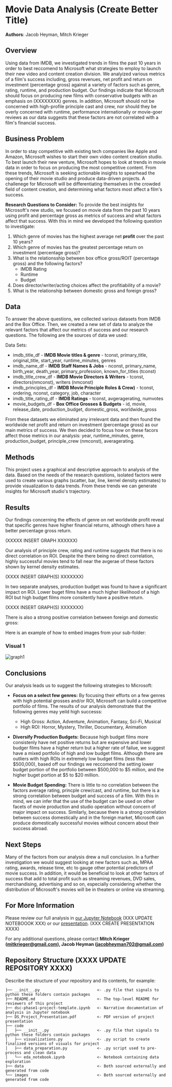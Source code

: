 # Movie Data Analysis (Create Better Title)

**Authors**: Jacob Heyman, Mitch Krieger

## Overview

Using data from IMDB, we investigated trends in films the past 10 years in order to best reccomend to Microsoft what strategies to employ to launch their new video and content creation division. We analyized various metrics of a film's success including, gross revenues, net profit and return on investment (percentage gross) against a variety of factors such as genre, rating, runtime, and production budget. Our findings indicate that Microsoft should focus on producing new films with conservative budgets with an emphasis on (XXXXXXXX) genres. In addition, Microsoft should not be concerned with high-profile principle cast and crew, nor should they be overly concerned with runtime, performance internationally or movie-goer reviews as our data suggests that these factors are not correlated with a film's financial success. 

## Business Problem

In order to stay competitive with existing tech companies like Apple and Amazon, Microsoft wishes to start their own video content creation studio. To best launch their new venture, Microsoft hopes to look at trends in movie data in order to focus on producing the most competitive content. From these trends, Microsoft is seeking actionable insights to spearhead the opening of their movie studio and produce data-driven projects. A challenege for Microsoft will be differentiating themselves in the crowded field of content creation, and determining what factors most affect a film's success.

**Research Questions to Consider:**
To provide the best insights for Microsoft's new studio, we focused on movie data from the past 10 years using profit and percentage gross as metrics of success and what factors affect that success. With this in mind we developed the following question to investigate:

1. Which genre of movies has the highest average net **profit** over the past 10 years?
2. Which genre of movies has the greatest percentage return on investment (percentage gross)?
3. What is the relationsship between box office gross/ROIT (percentage gross) and the following factors?
   - IMDB Rating
   - Runtime
   - Budget
4. Does director/writer/acting choices affect the profitiability of a movie? 
5. What is the relationship between domestic gross and foreign gross?

## Data

To answer the above questions, we collected various datasets from IMDB and the Box Office. Then, we created a new set of data to analyze the relevant factors that affect our metrics of success and our research questions. The following are the sources of data we used:

Data Sets:
* imdb_title_df - **IMDB Movie titles & genre** - tconst, primary_title, original_title, start_year, runtime_minutes, genres
* imdb_name_df - **IMDB Staff Names & Jobs** - nconst, primary_name, birth_year, death_year, primary_profession, known_for_titles (tconst)
* imdb_title_crew_df - **IMDB Movie Directors & Writers** - tconst, directors(nmconst), writers (nmconst)
* imdb_principles_df - **IMDB Movie Principle Roles & Crew)** - tconst, ordering, nconst, category, job, character
* imdb_title_rating_df - **IMDB Ratings** - tconst, avgeragerating, numvotes
* movie_budgets_df - **Box Office Grosses & Budgets** - id, movie, release_date, production_budget, domestic_gross, worldwide_gross

From these datasets we eliminated any irrelevant data and then found the worldwide net profit and return on investment (percentage gross) as our main metrics of success. We then decided to focus how on these facors affect those metrics in our analysis: year, runtime_minutes, genre, production_budget, principle_crew (nmconst), averagerating.

## Methods

This project uses a graphical and descriptive approach to analysis of the data. Based on the needs of the research questions, isolated factors were used to create various graphs (scatter, bar, line, kernel density estimates) to provide visualization to data trends. From these trends we can generate insights for Microsoft studio's trajectory.

## Results

Our findings concerning the effects of genre on net worldwide profit reveal that specific genres have higher financial returns, although others have a better percentage gross return.

(XXXXX INSERT GRAPH XXXXXX)

Our analysis of principle crew, rating and runtime suggests that there is no direct correlation on ROI. Despite the there being no direct correlation, highly successful movies tend to fall near the avgerae of these factors shown by kernel density estimates.

(XXXX INSERT GRAPH(S) XXXXXXX)

In two separate analyses, production budget was found to have a significant impact on ROI. Lower buget films have a much higher likelihood of a high ROI but high budget films more consitently have a positive return.

(XXXX INSERT GRAPH(S) XXXXXXX)

There is also a strong positive correlation between foreign and domestic gross:

Here is an example of how to embed images from your sub-folder:

### Visual 1
![graph1](./images/viz1.png)

## Conclusions

Our analysis leads us to suggest the following strategies to Microsoft:

- **Focus on a select few genres:** By focusing their efforts on a few genres with high potential grosses and/or ROI, Microsoft can build a competitive portfolio of films. The results of our analysis demonstrate that the following genres may yeild high successs: 

    - High Gross: Action, Adventure, Animation, Fantasy, Sci-Fi, Musical
    - High ROI: Horror, Mystery, Thriller, Documentary, Animation

- **Diversify Production Budgets:** Because high budget films more consistenly have net positive returns but are expensive and lower budger films have a higher return but a higher rate of failue, we suggest have a mixed portfolio of high and low budget films. Although there are outliers with high ROIs in extremely low budget films (less than $500,000), based off our findings we reccomend the setting lower budget portion of the portfolio between $500,000 to $5 million, and the higher buget portion at $5 to $20 million.
  
- **Movie Budget Spending:** There is little to no correlation between the factors average rating, princple crew/cast, and runtime, but there is a strong correlation between budget and success of a film. With this in mind, we can infer that the use of the budget can be used on other facets of movie production and studio operation without concern of major impact on success. Similarly, because there is a strong correlation between success domestically and in the foreign market, Microsoft can produce domestically successful movies without concern about their success abroad. 

## Next Steps

Many of the factors from our analysis drew a null conclusion. In a further investigation we would suggest looking at new factors such as, MPAA rating, awards, release time, etc to gauge other potential predictors of movie success. In addition, it would be beneficial to look at other factors of success that add to total profit such as streaming revenues, DVD sales, merchandising, advertising and so on, especially considering whether the distribution of Microsoft's movies will be in theaters or online via streaming. 

## For More Information

Please review our full analysis in [our Jupyter Notebook](./dsc-phase1-project-template.ipynb) (XXX UPDATE NOTEBOOOK XXX) or our [presentation](./DS_Project_Presentation.pdf). (XXX CREATE PRESENTATION XXXX)

For any additional questions, please contact **Mitch Krieger (mitkrieger@gmail.com), Jacob Heyman (jacobheyman702@gmail.com)**

## Repository Structure (XXXX UPDATE REPOSITORY XXXX)

Describe the structure of your repository and its contents, for example:

```
├── __init__.py                         <- .py file that signals to python these folders contain packages
├── README.md                           <- The top-level README for reviewers of this project
├── dsc-phase1-project-template.ipynb   <- Narrative documentation of analysis in Jupyter notebook
├── DS_Project_Presentation.pdf         <- PDF version of project presentation
├── code
│   ├── __init__.py                     <- .py file that signals to python these folders contain packages
│   ├── visualizations.py               <- .py script to create finalized versions of visuals for project
│   ├── data_preparation.py             <- .py script used to pre-process and clean data
│   └── eda_notebook.ipynb              <- Notebook containing data exploration
├── data                                <- Both sourced externally and generated from code
└── images                              <- Both sourced externally and generated from code
```
